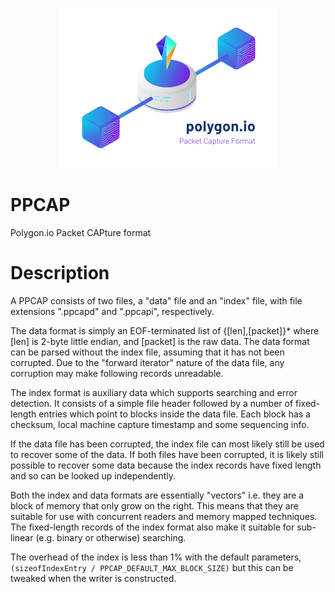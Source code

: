 <p align="center">
  <img src="misc/illustration.png" />
</p>

# PPCAP
Polygon.io Packet CAPture format

# Description
A PPCAP consists of two files, a "data" file and an "index" file,
with file extensions ".ppcapd" and ".ppcapi", respectively.

The data format is simply an EOF-terminated list of
{[len],[packet]}*
where [len] is 2-byte little endian, and [packet] is the raw data.
The data format can be parsed without the index file, assuming
that it has not been corrupted. Due to the "forward iterator"
nature of the data file, any corruption may make following
records unreadable.

The index format is auxiliary data which supports searching
and error detection. It consists of a simple file header
followed by a number of fixed-length entries which point
to blocks inside the data file. Each block has a checksum,
local machine capture timestamp and some sequencing info.

If the data file has been corrupted, the index file can
most likely still be used to recover some of the data.
If both files have been corrupted, it is likely still
possible to recover some data because the index records
have fixed length and so can be looked up independently.

Both the index and data formats are essentially "vectors"
i.e. they are a block of memory that only grow on the right.
This means that they are suitable for use with concurrent
readers and memory mapped techniques. The fixed-length
records of the index format also make it suitable
for sub-linear (e.g. binary or otherwise) searching.

The overhead of the index is less than 1% with the default
parameters, `(sizeofIndexEntry / PPCAP_DEFAULT_MAX_BLOCK_SIZE)`
but this can be tweaked when the writer is constructed.
